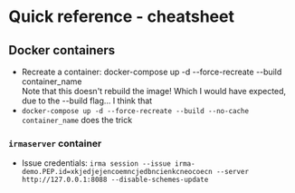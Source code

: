 # Quick reference - cheatsheet
## Docker containers
- Recreate a container: docker-compose up -d --force-recreate --build container_name  
Note that this doesn't rebuild the image! Which I would have expected, due to the --build flag... I think that
- `docker-compose up -d --force-recreate --build --no-cache container_name` does the trick
### `irmaserver` container
- Issue credentials: `irma session --issue irma-demo.PEP.id=xkjedjejencoemncjedbncienkcneocoecn --server http://127.0.0.1:8088 --disable-schemes-update`
